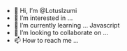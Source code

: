 - 👋 Hi, I’m @LotusIzumi
- 👀 I’m interested in ...
- 🌱 I’m currently learning ... Javascript
- 💞️ I’m looking to collaborate on ...
- 📫 How to reach me ...

<!---
LotusIzumi/LotusIzumi is a ✨ special ✨ repository because its `README.md` (this file) appears on your GitHub profile.
You can click the Preview link to take a look at your changes.
--->
